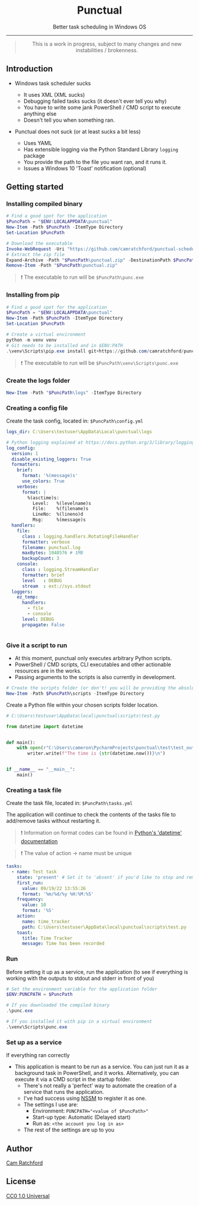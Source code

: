 <h1 align="center">Punctual</h1>
<p align="center">
Better task scheduling in Windows OS
</p>

---

> <p align="center">
>  This is a work in progress, subject to many changes and new instabilities / brokenness.
> </p>

## Introduction

- Windows task scheduler sucks
  - It uses XML (XML sucks)
  - Debugging failed tasks sucks (it doesn't ever tell you why)
  - You have to write some jank PowerShell / CMD script to execute anything else
  - Doesn't tell you when something ran.

- Punctual does not suck (or at least sucks a bit less)
  - Uses YAML
  - Has extensible logging via the Python Standard Library `logging` package
  - You provide the path to the file you want ran, and it runs it.
  - Issues a Windows 10 'Toast' notification (optional)


## Getting started

### Installing compiled binary

```powershell
# Find a good spot for the application
$PuncPath = "$ENV:LOCALAPPDATA\punctual"
New-Item -Path $PuncPath -ItemType Directory
Set-Location $PuncPath

# Download the executable
Invoke-WebRequest -Uri "https://github.com/camratchford/punctual-scheduler/files/10593845/punc.zip" -OutFile "$PuncPath\punctual.zip"
# Extract the zip file
Expand-Archive -Path "$PuncPath\punctual.zip" -DestinationPath $PuncPath
Remove-Item -Path "$PuncPath\punctual.zip"
```

> ❗ The executable to run will be `$PuncPath\punc.exe`

### Installing from pip

```powershell
# Find a good spot for the application
$PuncPath = "$ENV:LOCALAPPDATA\punctual"
New-Item -Path $PuncPath -ItemType Directory
Set-Location $PuncPath

# Create a virtual environment 
python -m venv venv
# Git needs to be installed and in $ENV:PATH
.\venv\Scripts\pip.exe install git+https://github.com/camratchford/punctual-scheduler
```

> ❗ The executable to run will be `$PuncPath\venv\Scripts\punc.exe`

### Create the logs folder

```powershell
New-Item -Path "$PuncPath\logs" -ItemType Directory
```

### Creating a config file

Create the task config, located in: `$PuncPath\config.yml`
```yaml
logs_dir: C:\Users\testuser\AppData\Local\punctual\logs

# Python logging explained at https://docs.python.org/3/library/logging.config.html#dictionary-schema-details
log_config:
  version: 1
  disable_existing_loggers: True
  formatters:
    brief:
      format: '%(message)s'
      use_colors: True
    verbose:
      format: |
        %(asctime)s:
          Level:   %(levelname)s
          File:    %(filename)s
          LineNo:  %(lineno)d
          Msg:     %(message)s
  handlers:
    file:
      class : logging.handlers.RotatingFileHandler
      formatter: verbose
      filename: punctual.log
      maxBytes: 1048576 # 1MB
      backupCount: 3
    console:
      class : logging.StreamHandler
      formatter: brief
      level   : DEBUG
      stream  : ext://sys.stdout
  loggers:
    ez_temp:
      handlers:
        - file
        - console
      level: DEBUG
      propagate: False



```

### Give it a script to run

- At this moment, punctual only executes arbitrary Python scripts.
- PowerShell / CMD scripts, CLI executables and other actionable resources are in the works.
- Passing arguments to the scripts is also currently in development.

```powershell
# Create the scripts folder (or don't! you will be providing the absolute path anyways)
New-Item -Path $PuncPath\scripts -ItemType Directory
```

Create a Python file within your chosen scripts folder location.



```python
# C:\Users\testuser\AppData\local\punctual\scripts\test.py

from datetime import datetime


def main():
    with open(r"C:\Users\cameron\PycharmProjects\punctual\test\test_output.txt", "a+") as writer:
        writer.write(f"The time is {str(datetime.now())}\n")


if __name__ == "__main__":
    main()

```

### Creating a task file

Create the task file, located in: `$PuncPath\tasks.yml`

The application will continue to check the contents of the tasks file to add/remove tasks without restarting it.

> ❗ Information on format codes can be found in [Python's 'datetime' documentation](https://docs.python.org/3/library/datetime.html#strftime-and-strptime-format-codes)

> ❗ The value of action -> name must be unique

```yaml
tasks:
  - name: Test task
    state: 'present' # Set it to 'absent' if you'd like to stop and remove and running task.
    first_run:
      value: 09/19/22 13:55:26
      format: '%m/%d/%y %H:%M:%S' 
    frequency:
      value: 10
      format: '%S'
    action:
      name: time_tracker
      path: C:\Users\testuser\AppData\local\punctual\scripts\test.py
    toast:
      title: Time Tracker
      message: Time has been recorded
```

### Run

Before setting it up as a service, run the application (to see if everything is working with the outputs to stdout and stderr in front of you)

```powershell
# Set the environment variable for the application folder
$ENV:PUNCPATH = $PuncPath

# If you downloaded the compiled binary
.\punc.exe

# If you installed it with pip in a virtual environment
.\venv\Scripts\punc.exe

```

### Set up as a service

If everything ran correctly

- This application is meant to be run as a service. You can just run it as a background task in PowerShell, and it works. Alternatively, you can execute it via a CMD script in the startup folder. 
  - There's not really a 'perfect' way to automate the creation of a service that runs the application.
  - I've had success using [NSSM](https://nssm.cc/) to register it as one.
  - The settings I use are:
    - Environment: `PUNCPATH="<value of $PuncPath>"`
    - Start-up type: Automatic (Delayed start)
    - Run as: `<the account you log in as>`
  - The rest of the settings are up to you


## Author
[Cam Ratchford](https://github.com/camratchford)

## License
[CC0 1.0 Universal](./LICENSE)
